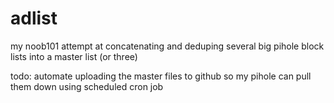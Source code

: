 # adlist
my noob101 attempt at concatenating and deduping several big pihole block lists into a master list (or three)

todo: automate uploading the master files to github so my pihole can pull them down using scheduled cron job
